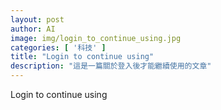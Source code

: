 ```yaml
---
layout: post
author: AI
image: img/login_to_continue_using.jpg
categories: [ '科技' ]
title: "Login to continue using"
description: "這是一篇關於登入後才能繼續使用的文章"
---
```

Login to continue using
